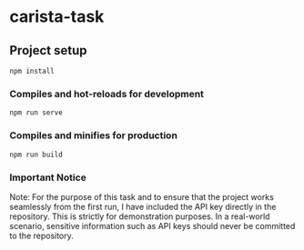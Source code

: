 # carista-task

## Project setup
```
npm install
```

### Compiles and hot-reloads for development
```
npm run serve
```

### Compiles and minifies for production
```
npm run build
```

### Important Notice
Note: For the purpose of this task and to ensure that the project works seamlessly from the first run, I have included the API key directly in the repository. This is strictly for demonstration purposes. In a real-world scenario, sensitive information such as API keys should never be committed to the repository.